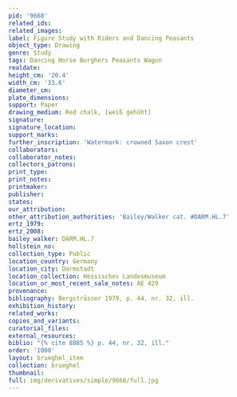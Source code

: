 ```yaml
---
pid: '9668'
related_ids: 
related_images: 
label: Figure Study with Riders and Dancing Peasants
object_type: Drawing
genre: Study
tags: Dancing Horse Burghers Peasants Wagon
realdate: 
height_cm: '20.4'
width_cm: '33.6'
diameter_cm: 
plate_dimensions: 
support: Paper
drawing_medium: Red chalk, [weiß gehöht]
signature: 
signature_location: 
support_marks: 
further_inscription: 'Watermark: crowned Saxon crest'
collaborators: 
collaborator_notes: 
collectors_patrons: 
print_type: 
print_notes: 
printmaker: 
publisher: 
states: 
our_attribution: 
other_attribution_authorities: 'Bailey/Walker cat. #DARM.HL.7'
ertz_1979: 
ertz_2008: 
bailey_walker: DARM.HL.7
hollstein_no: 
collection_type: Public
location_country: Germany
location_city: Darmstadt
location_collection: Hessisches Landesmuseum
location_or_most_recent_sale_notes: AE 429
provenance: 
bibliography: Bergsträsser 1979, p. 44, nr. 32, ill.
exhibition_history: 
related_works: 
copies_and_variants: 
curatorial_files: 
external_resources: 
biblio: "{% cite 8885 %} p. 44, nr. 32, ill."
order: '1000'
layout: brueghel_item
collection: brueghel
thumbnail: 
full: img/derivatives/simple/9668/full.jpg
---
```

